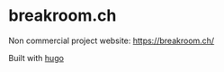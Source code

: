 # breakroom.ch

Non commercial project website: https://breakroom.ch/

Built with [hugo](https://gohugo.io/)
